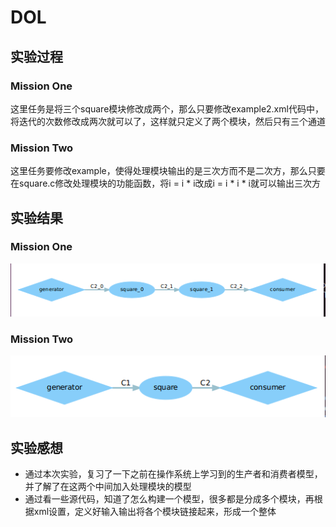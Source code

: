 # DOL
## 实验过程
### Mission One
这里任务是将三个square模块修改成两个，那么只要修改example2.xml代码中，将迭代的次数修改成两次就可以了，这样就只定义了两个模块，然后只有三个通道
### Mission Two
这里任务要修改example，使得处理模块输出的是三次方而不是二次方，那么只要在square.c修改处理模块的功能函数，将i = i * i改成i = i * i * i就可以输出三次方
## 实验结果

### Mission One
![Mission one](https://github.com/Chenqt5/ES2016_14353028/blob/master/Lab3/mission1.png)

### Mission Two
![Mission two](https://github.com/Chenqt5/ES2016_14353028/blob/master/Lab3/mission2.png)

## 实验感想
- 通过本次实验，复习了一下之前在操作系统上学习到的生产者和消费者模型，并了解了在这两个中间加入处理模块的模型
- 通过看一些源代码，知道了怎么构建一个模型，很多都是分成多个模块，再根据xml设置，定义好输入输出将各个模块链接起来，形成一个整体